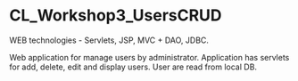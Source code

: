 # CL_Workshop3_UsersCRUD
WEB technologies - Servlets, JSP, MVC + DAO, JDBC.
<p> Web application for manage users by administrator. 
Application has servlets for add, delete, edit and display users. User are read from local DB. </p>